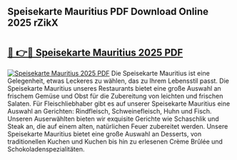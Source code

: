 ## Speisekarte Mauritius PDF Download Online 2025 rZikX

# <h2><a href="http://gc5emp.nevu.top/?p=Speisekarte+Mauritius">🔗 👉🔴 Speisekarte Mauritius 2025 PDF</a></h2>

[![Speisekarte Mauritius 2025 PDF](https://i.imgur.com/dBaPXMq.png)](http://gc5emp.nevu.top/?p=Speisekarte+Mauritius)
Die Speisekarte Mauritius ist eine Gelegenheit, etwas Leckeres zu wählen, das zu Ihrem Lebensstil passt. Die Speisekarte Mauritius unseres Restaurants bietet eine große Auswahl an frischem Gemüse und Obst für die Zubereitung von leichten und frischen Salaten. Für Fleischliebhaber gibt es auf unserer Speisekarte Mauritius eine Auswahl an Gerichten: Rindfleisch, Schweinefleisch, Huhn und Fisch. Unseren Auserwählten bieten wir exquisite Gerichte wie Schaschlik und Steak an, die auf einem alten, natürlichen Feuer zubereitet werden. Unsere Speisekarte Mauritius bietet eine große Auswahl an Desserts, von traditionellen Kuchen und Kuchen bis hin zu erlesenen Crème Brûlée und Schokoladenspezialitäten.
